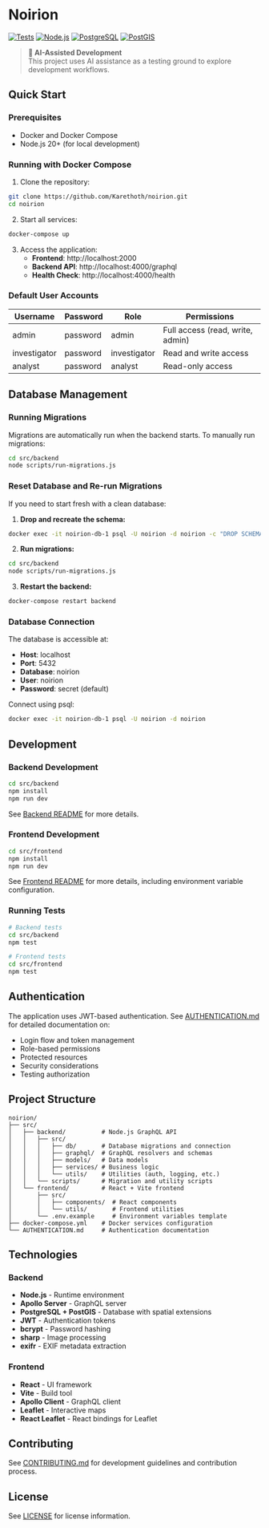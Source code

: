 # Noirion

[![Tests](https://github.com/Karethoth/noirion/actions/workflows/test.yml/badge.svg)](https://github.com/Karethoth/noirion/actions/workflows/test.yml)
[![Node.js](https://img.shields.io/badge/node-%3E%3D20-brightgreen)](https://nodejs.org/)
[![PostgreSQL](https://img.shields.io/badge/PostgreSQL-15-blue.svg)](https://www.postgresql.org/)
[![PostGIS](https://img.shields.io/badge/PostGIS-3.3-blue.svg)](https://postgis.net/)

> **🤖 AI-Assisted Development**  
> This project uses AI assistance as a testing ground to explore development workflows.

## Quick Start

### Prerequisites

- Docker and Docker Compose
- Node.js 20+ (for local development)

### Running with Docker Compose

1. Clone the repository:
```bash
git clone https://github.com/Karethoth/noirion.git
cd noirion
```

2. Start all services:
```bash
docker-compose up
```

3. Access the application:
   - **Frontend**: http://localhost:2000
   - **Backend API**: http://localhost:4000/graphql
   - **Health Check**: http://localhost:4000/health

### Default User Accounts

| Username | Password | Role | Permissions |
|----------|----------|------|-------------|
| admin | password | admin | Full access (read, write, admin) |
| investigator | password | investigator | Read and write access |
| analyst | password | analyst | Read-only access |

## Database Management

### Running Migrations

Migrations are automatically run when the backend starts. To manually run migrations:

```bash
cd src/backend
node scripts/run-migrations.js
```

### Reset Database and Re-run Migrations

If you need to start fresh with a clean database:

1. **Drop and recreate the schema:**
```bash
docker exec -it noirion-db-1 psql -U noirion -d noirion -c "DROP SCHEMA public CASCADE; CREATE SCHEMA public; GRANT ALL ON SCHEMA public TO noirion; GRANT ALL ON SCHEMA public TO public;"
```

2. **Run migrations:**
```bash
cd src/backend
node scripts/run-migrations.js
```

3. **Restart the backend:**
```bash
docker-compose restart backend
```

### Database Connection

The database is accessible at:
- **Host**: localhost
- **Port**: 5432
- **Database**: noirion
- **User**: noirion
- **Password**: secret (default)

Connect using psql:
```bash
docker exec -it noirion-db-1 psql -U noirion -d noirion
```

## Development

### Backend Development

```bash
cd src/backend
npm install
npm run dev
```

See [Backend README](src/backend/README.md) for more details.

### Frontend Development

```bash
cd src/frontend
npm install
npm run dev
```

See [Frontend README](src/frontend/README.md) for more details, including environment variable configuration.

### Running Tests

```bash
# Backend tests
cd src/backend
npm test

# Frontend tests
cd src/frontend
npm test
```

## Authentication

The application uses JWT-based authentication. See [AUTHENTICATION.md](AUTHENTICATION.md) for detailed documentation on:
- Login flow and token management
- Role-based permissions
- Protected resources
- Security considerations
- Testing authorization

## Project Structure

```
noirion/
├── src/
│   ├── backend/          # Node.js GraphQL API
│   │   ├── src/
│   │   │   ├── db/       # Database migrations and connection
│   │   │   ├── graphql/  # GraphQL resolvers and schemas
│   │   │   ├── models/   # Data models
│   │   │   ├── services/ # Business logic
│   │   │   └── utils/    # Utilities (auth, logging, etc.)
│   │   └── scripts/      # Migration and utility scripts
│   └── frontend/         # React + Vite frontend
│       ├── src/
│       │   ├── components/  # React components
│       │   └── utils/       # Frontend utilities
│       └── .env.example     # Environment variables template
├── docker-compose.yml    # Docker services configuration
└── AUTHENTICATION.md     # Authentication documentation
```

## Technologies

### Backend
- **Node.js** - Runtime environment
- **Apollo Server** - GraphQL server
- **PostgreSQL + PostGIS** - Database with spatial extensions
- **JWT** - Authentication tokens
- **bcrypt** - Password hashing
- **sharp** - Image processing
- **exifr** - EXIF metadata extraction

### Frontend
- **React** - UI framework
- **Vite** - Build tool
- **Apollo Client** - GraphQL client
- **Leaflet** - Interactive maps
- **React Leaflet** - React bindings for Leaflet

## Contributing

See [CONTRIBUTING.md](CONTRIBUTING.md) for development guidelines and contribution process.

## License

See [LICENSE](LICENSE) for license information.
